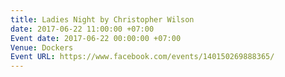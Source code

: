 ```yaml
---
title: Ladies Night by Christopher Wilson
date: 2017-06-22 11:00:00 +07:00
Event date: 2017-06-22 00:00:00 +07:00
Venue: Dockers
Event URL: https://www.facebook.com/events/140150269888365/
---
```


